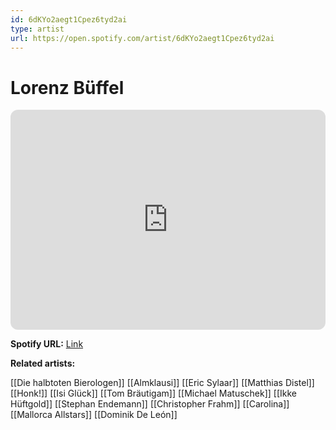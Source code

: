 ```yaml
---
id: 6dKYo2aegt1Cpez6tyd2ai
type: artist
url: https://open.spotify.com/artist/6dKYo2aegt1Cpez6tyd2ai
---
```

# Lorenz Büffel

<iframe style="border-radius:12px" src="https://open.spotify.com/embed/artist/6dKYo2aegt1Cpez6tyd2ai" width="100%" height="352" frameBorder="0" allowfullscreen="" allow="autoplay; clipboard-write; encrypted-media; fullscreen; picture-in-picture" loading="lazy"></iframe>

**Spotify URL:** [Link](https://open.spotify.com/artist/6dKYo2aegt1Cpez6tyd2ai)

**Related artists:**

[[Die halbtoten Bierologen]]
[[Almklausi]]
[[Eric Sylaar]]
[[Matthias Distel]]
[[Honk!]]
[[Isi Glück]]
[[Tom Bräutigam]]
[[Michael Matuschek]]
[[Ikke Hüftgold]]
[[Stephan Endemann]]
[[Christopher Frahm]]
[[Carolina]]
[[Mallorca Allstars]]
[[Dominik De León]]

